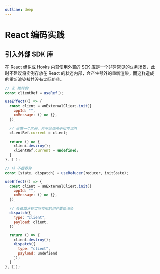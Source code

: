 ```yaml
---
outline: deep
---
```


# React 编码实践

## 引入外部 SDK 库

在 React 组件或 Hooks 内部使用外部的 SDK 库是一个非常常见的业务场景，此时不建议将实例存放在 React 的状态内部，会产生额外的重新渲染，而这样造成的重新渲染却并没有实际价值。

```javascript
// 👍 推荐的
const clientRef = useRef();

useEffect(() => {
  const client = anExternalClient.init({
    appId: "",
    onMessage: () => {},
  });

  // 设置一个实例，并不会造成子组件渲染
  clientRef.current = client;

  return () => {
    client.destroy();
    clientRef.current = undefined;
  }
}, []);

// 👎 不推荐的
const [state, dispatch] = useReducer(reducer, initState);

useEffect(() => {
  const client = anExternalClient.init({
    appId: "",
    onMessage: () => {},
  });

  // 会造成没有实际作用的组件重新渲染
  dispatch({
    type: "client",
    payload: client,
  });

  return () => {
    client.destroy();
    dispatch({
      type: "client",
      payload: undefiend,
    });
  }
}, []);
```
